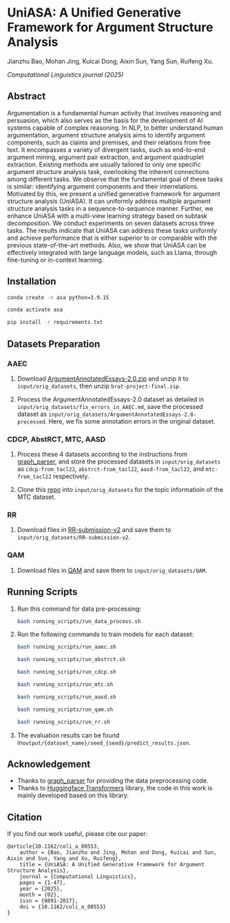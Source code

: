 # UniASA: A Unified Generative Framework for Argument Structure Analysis

Jianzhu Bao, Mohan Jing, Kuicai Dong, Aixin Sun, Yang Sun, Ruifeng Xu.

*Computational Linguistics journal (2025)*

## Abstract

Argumentation is a fundamental human activity that involves reasoning and persuasion, which also serves as the basis for the development of AI systems capable of complex reasoning. In NLP, to better understand human argumentation, argument structure analysis aims to identify argument components, such as claims and premises, and their relations from free text. It encompasses a variety of divergent tasks, such as end-to-end argument mining, argument pair extraction, and argument quadruplet extraction. Existing methods are usually tailored to only one specific argument structure analysis task, overlooking the inherent connections among different tasks. We observe that the fundamental goal of these tasks is similar: identifying argument components and their interrelations. Motivated by this, we present a unified generative framework for argument structure analysis (UniASA). It can uniformly address multiple argument structure analysis tasks in a sequence-to-sequence manner. Further, we enhance UniASA with a multi-view learning strategy based on subtask decomposition. We conduct experiments on seven datasets across three tasks. The results indicate that UniASA can address these tasks uniformly and achieve performance that is either superior to or comparable with the previous state-of-the-art methods. Also, we show that UniASA can be effectively integrated with large language models, such as Llama, through fine-tuning or in-context learning.

## Installation

```bash
conda create -n asa python=3.9.15

conda activate asa

pip install -r requirements.txt
```

## Datasets Preparation

### AAEC

1. Download [ArgumentAnnotatedEssays-2.0.zip](https://tudatalib.ulb.tu-darmstadt.de/handle/tudatalib/2422) and unzip it to `input/orig_datasets`, then unzip `brat-project-final.zip`.

2. Process the ArgumentAnnotatedEssays-2.0 dataset as detailed in `input/orig_datasets/fix_errors_in_AAEC.md`, save the processed dataset as `input/orig_datasets/ArgumentAnnotatedEssays-2.0-processed`. Here, we fix some annotation errors in the original dataset.

### CDCP, AbstRCT, MTC, AASD

1. Process these 4 datasets according to the instructions from [graph_parser](https://github.com/hitachi-nlp/graph_parser/tree/main/examples/multitask_am), and store the processed datasets in `input/orig_datasets` as `cdcp-from_tacl22`, `abstrct-from_tacl22`, `aasd-from_tacl22`, and `mtc-from_tacl22` respectively.

2. Clone this [repo](https://github.com/peldszus/arg-microtexts.git) into `input/orig_datasets` for the topic informatioin of the MTC dataset.

### RR

1. Download files in [RR-submission-v2](https://github.com/LiyingCheng95/ArgumentPairExtraction/tree/master/data/RR-submission-v2) and save them to `input/orig_datasets/RR-submission-v2`.

### QAM

1. Download files in [QAM](https://github.com/guojiapub/QuadTAG/tree/main/data/QAM) and save them to `input/orig_datasets/QAM`.

## Running Scripts

1. Run this command for data pre-processing:

    ```bash
    bash running_scripts/run_data_process.sh
    ```

2. Run the following commands to train models for each dataset:

    ```bash
    bash running_scripts/run_aaec.sh

    bash running_scripts/run_abstrct.sh

    bash running_scripts/run_cdcp.sh

    bash running_scripts/run_mtc.sh

    bash running_scripts/run_aasd.sh

    bash running_scripts/run_qam.sh

    bash running_scripts/run_rr.sh
    ```

3. The evaluation results can be found in`output/{dataset_name}/seed_{seed}/predict_results.json`.

## Acknowledgement

- Thanks to [graph_parser](https://github.com/hitachi-nlp/graph_parser/tree/main/examples/multitask_am) for providing the data preprocessing code.
- Thanks to [Huggingface Transformers](https://github.com/huggingface/transformers) library, the code in this work is mainly developed based on this library.

## Citation

If you find our work useful, please cite our paper:

```
@article{10.1162/coli_a_00553,
    author = {Bao, Jianzhu and Jing, Mohan and Dong, Kuicai and Sun, Aixin and Sun, Yang and Xu, Ruifeng},
    title = {UniASA: A Unified Generative Framework for Argument Structure Analysis},
    journal = {Computational Linguistics},
    pages = {1-47},
    year = {2025},
    month = {02},
    issn = {0891-2017},
    doi = {10.1162/coli_a_00553}
}
```
